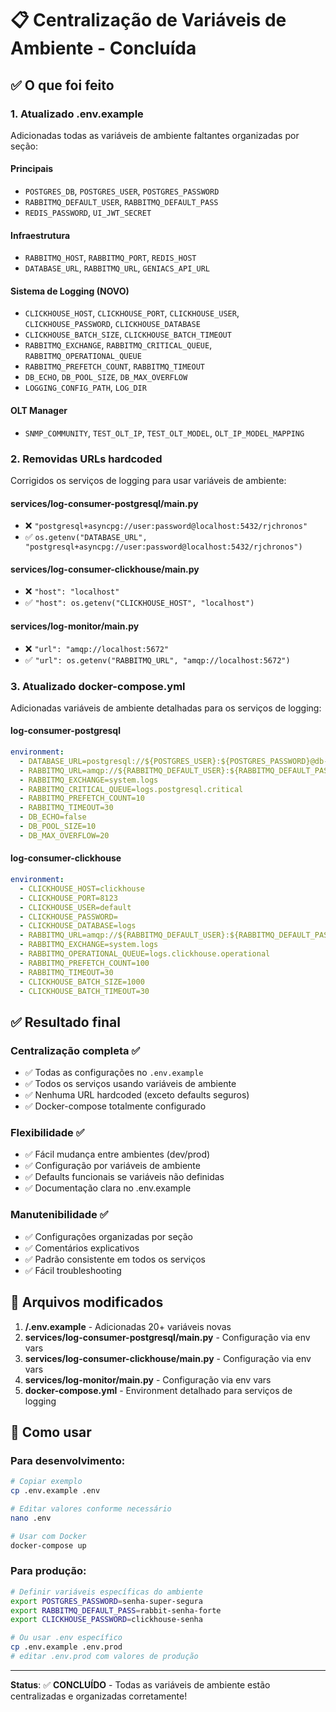 # 📋 Centralização de Variáveis de Ambiente - Concluída

## ✅ O que foi feito

### 1. **Atualizado .env.example**
Adicionadas todas as variáveis de ambiente faltantes organizadas por seção:

#### **Principais**
- `POSTGRES_DB`, `POSTGRES_USER`, `POSTGRES_PASSWORD`
- `RABBITMQ_DEFAULT_USER`, `RABBITMQ_DEFAULT_PASS`
- `REDIS_PASSWORD`, `UI_JWT_SECRET`

#### **Infraestrutura**
- `RABBITMQ_HOST`, `RABBITMQ_PORT`, `REDIS_HOST`
- `DATABASE_URL`, `RABBITMQ_URL`, `GENIACS_API_URL`

#### **Sistema de Logging (NOVO)**
- `CLICKHOUSE_HOST`, `CLICKHOUSE_PORT`, `CLICKHOUSE_USER`, `CLICKHOUSE_PASSWORD`, `CLICKHOUSE_DATABASE`
- `CLICKHOUSE_BATCH_SIZE`, `CLICKHOUSE_BATCH_TIMEOUT`
- `RABBITMQ_EXCHANGE`, `RABBITMQ_CRITICAL_QUEUE`, `RABBITMQ_OPERATIONAL_QUEUE`
- `RABBITMQ_PREFETCH_COUNT`, `RABBITMQ_TIMEOUT`
- `DB_ECHO`, `DB_POOL_SIZE`, `DB_MAX_OVERFLOW`
- `LOGGING_CONFIG_PATH`, `LOG_DIR`

#### **OLT Manager**
- `SNMP_COMMUNITY`, `TEST_OLT_IP`, `TEST_OLT_MODEL`, `OLT_IP_MODEL_MAPPING`

### 2. **Removidas URLs hardcoded**
Corrigidos os serviços de logging para usar variáveis de ambiente:

#### **services/log-consumer-postgresql/main.py**
- ❌ `"postgresql+asyncpg://user:password@localhost:5432/rjchronos"`
- ✅ `os.getenv("DATABASE_URL", "postgresql+asyncpg://user:password@localhost:5432/rjchronos")`

#### **services/log-consumer-clickhouse/main.py**
- ❌ `"host": "localhost"`
- ✅ `"host": os.getenv("CLICKHOUSE_HOST", "localhost")`

#### **services/log-monitor/main.py**
- ❌ `"url": "amqp://localhost:5672"`
- ✅ `"url": os.getenv("RABBITMQ_URL", "amqp://localhost:5672")`

### 3. **Atualizado docker-compose.yml**
Adicionadas variáveis de ambiente detalhadas para os serviços de logging:

#### **log-consumer-postgresql**
```yaml
environment:
  - DATABASE_URL=postgresql://${POSTGRES_USER}:${POSTGRES_PASSWORD}@db-app:5432/${POSTGRES_DB}
  - RABBITMQ_URL=amqp://${RABBITMQ_DEFAULT_USER}:${RABBITMQ_DEFAULT_PASS}@rabbitmq:5672
  - RABBITMQ_EXCHANGE=system.logs
  - RABBITMQ_CRITICAL_QUEUE=logs.postgresql.critical
  - RABBITMQ_PREFETCH_COUNT=10
  - RABBITMQ_TIMEOUT=30
  - DB_ECHO=false
  - DB_POOL_SIZE=10
  - DB_MAX_OVERFLOW=20
```

#### **log-consumer-clickhouse**
```yaml
environment:
  - CLICKHOUSE_HOST=clickhouse
  - CLICKHOUSE_PORT=8123
  - CLICKHOUSE_USER=default
  - CLICKHOUSE_PASSWORD=
  - CLICKHOUSE_DATABASE=logs
  - RABBITMQ_URL=amqp://${RABBITMQ_DEFAULT_USER}:${RABBITMQ_DEFAULT_PASS}@rabbitmq:5672
  - RABBITMQ_EXCHANGE=system.logs
  - RABBITMQ_OPERATIONAL_QUEUE=logs.clickhouse.operational
  - RABBITMQ_PREFETCH_COUNT=100
  - RABBITMQ_TIMEOUT=30
  - CLICKHOUSE_BATCH_SIZE=1000
  - CLICKHOUSE_BATCH_TIMEOUT=30
```

## ✅ **Resultado final**

### **Centralização completa** ✅
- ✅ Todas as configurações no `.env.example`
- ✅ Todos os serviços usando variáveis de ambiente
- ✅ Nenhuma URL hardcoded (exceto defaults seguros)
- ✅ Docker-compose totalmente configurado

### **Flexibilidade** ✅
- ✅ Fácil mudança entre ambientes (dev/prod)
- ✅ Configuração por variáveis de ambiente
- ✅ Defaults funcionais se variáveis não definidas
- ✅ Documentação clara no .env.example

### **Manutenibilidade** ✅
- ✅ Configurações organizadas por seção
- ✅ Comentários explicativos
- ✅ Padrão consistente em todos os serviços
- ✅ Fácil troubleshooting

## 📂 **Arquivos modificados**

1. **/.env.example** - Adicionadas 20+ variáveis novas
2. **services/log-consumer-postgresql/main.py** - Configuração via env vars
3. **services/log-consumer-clickhouse/main.py** - Configuração via env vars
4. **services/log-monitor/main.py** - Configuração via env vars
5. **docker-compose.yml** - Environment detalhado para serviços de logging

## 🎯 **Como usar**

### Para desenvolvimento:
```bash
# Copiar exemplo
cp .env.example .env

# Editar valores conforme necessário
nano .env

# Usar com Docker
docker-compose up
```

### Para produção:
```bash
# Definir variáveis específicas do ambiente
export POSTGRES_PASSWORD=senha-super-segura
export RABBITMQ_DEFAULT_PASS=rabbit-senha-forte
export CLICKHOUSE_PASSWORD=clickhouse-senha

# Ou usar .env específico
cp .env.example .env.prod
# editar .env.prod com valores de produção
```

---

**Status**: ✅ **CONCLUÍDO** - Todas as variáveis de ambiente estão centralizadas e organizadas corretamente!